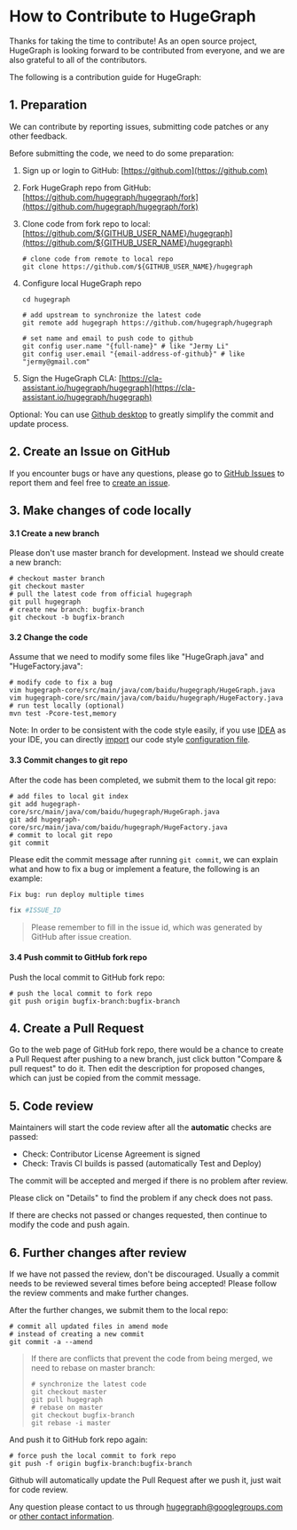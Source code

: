 # How to Contribute to HugeGraph


Thanks for taking the time to contribute! As an open source project, HugeGraph is looking forward to be contributed from everyone, and we are also grateful to all of the contributors.

The following is a contribution guide for HugeGraph:

## 1. Preparation

We can contribute by reporting issues, submitting code patches or any other feedback.

Before submitting the code, we need to do some preparation:

1. Sign up or login to GitHub:  [https://github.com](https://github.com)

2. Fork HugeGraph repo from GitHub: [https://github.com/hugegraph/hugegraph/fork](https://github.com/hugegraph/hugegraph/fork)

3. Clone code from fork repo to local: [https://github.com/${GITHUB_USER_NAME}/hugegraph](https://github.com/${GITHUB_USER_NAME}/hugegraph)

   ```shell
   # clone code from remote to local repo
   git clone https://github.com/${GITHUB_USER_NAME}/hugegraph
   ```

4. Configure local HugeGraph repo

   ```shell
   cd hugegraph

   # add upstream to synchronize the latest code
   git remote add hugegraph https://github.com/hugegraph/hugegraph

   # set name and email to push code to github
   git config user.name "{full-name}" # like "Jermy Li"
   git config user.email "{email-address-of-github}" # like "jermy@gmail.com"
   ```

5. Sign the HugeGraph CLA: [https://cla-assistant.io/hugegraph/hugegraph](https://cla-assistant.io/hugegraph/hugegraph)

Optional: You can use [Github desktop](https://desktop.github.com/) to greatly simplify the commit and update process.

## 2. Create an Issue on GitHub

If you encounter bugs or have any questions, please go to [GitHub Issues](https://github.com/hugegraph/hugegraph/issues) to report them and feel free to [create an issue](https://github.com/hugegraph/hugegraph/issues/new).

## 3. Make changes of code locally

#### 3.1 Create a new branch

Please don't use master branch for development. Instead we should create a new branch:

```shell
# checkout master branch
git checkout master
# pull the latest code from official hugegraph
git pull hugegraph
# create new branch: bugfix-branch
git checkout -b bugfix-branch
```

#### 3.2 Change the code

Assume that we need to modify some files like "HugeGraph.java" and "HugeFactory.java":

```shell
# modify code to fix a bug
vim hugegraph-core/src/main/java/com/baidu/hugegraph/HugeGraph.java
vim hugegraph-core/src/main/java/com/baidu/hugegraph/HugeFactory.java
# run test locally (optional)
mvn test -Pcore-test,memory
```
Note: In order to be consistent with the code style easily, if you use [IDEA](https://www.jetbrains.com/idea/) as your IDE, you can directly [import](https://www.jetbrains.com/help/idea/configuring-code-style.html) our code style [configuration file](./hugegraph-style.xml). 

#### 3.3 Commit changes to git repo

After the code has been completed, we submit them to the local git repo:

```shell
# add files to local git index
git add hugegraph-core/src/main/java/com/baidu/hugegraph/HugeGraph.java
git add hugegraph-core/src/main/java/com/baidu/hugegraph/HugeFactory.java
# commit to local git repo
git commit
```

Please edit the commit message after running `git commit`, we can explain what and how to fix a bug or implement a feature, the following is an example:

```sh
Fix bug: run deploy multiple times 

fix #ISSUE_ID
```

>  Please remember to fill in the issue id, which was generated by GitHub after issue creation.

#### 3.4 Push commit to GitHub fork repo

Push the local commit to GitHub fork repo:

```shell
# push the local commit to fork repo
git push origin bugfix-branch:bugfix-branch
```

## 4. Create a Pull Request

Go to the web page of GitHub fork repo, there would be a chance to create a Pull Request after pushing to a new branch, just click button "Compare & pull request" to do it. Then edit the description for proposed changes, which can just be copied from the commit message.

## 5. Code review

 Maintainers will start the code review after all the **automatic** checks are passed:

- Check: Contributor License Agreement is signed
- Check: Travis CI builds is passed (automatically Test and Deploy)

The commit will be accepted and merged if there is no problem after review.

Please click on "Details" to find the problem if any check does not pass.

If there are checks not passed or changes requested, then continue to modify the code and push again.

## 6. Further changes after review 

If we have not passed the review, don't be discouraged. Usually a commit needs to be reviewed several times before being accepted! Please follow the review comments and make further changes.

After the further changes, we submit them to the local repo:

```shell
# commit all updated files in amend mode
# instead of creating a new commit
git commit -a --amend
```

> If there are conflicts that prevent the code from being merged, we need to rebase on master branch:
>
> ```shell
> # synchronize the latest code
> git checkout master
> git pull hugegraph
> # rebase on master
> git checkout bugfix-branch
> git rebase -i master
> ```

And push it to GitHub fork repo again:

```shell
# force push the local commit to fork repo
git push -f origin bugfix-branch:bugfix-branch
```

Github will automatically update the Pull Request after we push it, just wait for code review.

Any question please contact to us through [hugegraph@googlegroups.com](mailto:hugegraph@googlegroups.com) or [other contact information](https://hugegraph.github.io/hugegraph-doc/).



